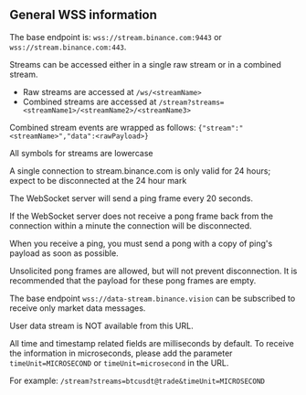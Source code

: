 ## General WSS information

The base endpoint is: `wss://stream.binance.com:9443` or `wss://stream.binance.com:443`.

Streams can be accessed either in a single raw stream or in a combined stream.
- Raw streams are accessed at `/ws/<streamName>`
- Combined streams are accessed at `/stream?streams=<streamName1>/<streamName2>/<streamName3>`

Combined stream events are wrapped as follows: `{"stream":"<streamName>","data":<rawPayload>}`

All symbols for streams are lowercase

A single connection to stream.binance.com is only valid for 24 hours; expect to be disconnected at the 24 hour mark

The WebSocket server will send a ping frame every 20 seconds.

If the WebSocket server does not receive a pong frame back from the connection within a minute the connection will be disconnected.

When you receive a ping, you must send a pong with a copy of ping's payload as soon as possible.

Unsolicited pong frames are allowed, but will not prevent disconnection. It is recommended that the payload for these pong frames are empty.

The base endpoint `wss://data-stream.binance.vision` can be subscribed to receive only market data messages.

User data stream is NOT available from this URL.

All time and timestamp related fields are milliseconds by default. To receive the information in microseconds, please add the parameter `timeUnit=MICROSECOND` or `timeUnit=microsecond` in the URL.

For example: `/stream?streams=btcusdt@trade&timeUnit=MICROSECOND`




























